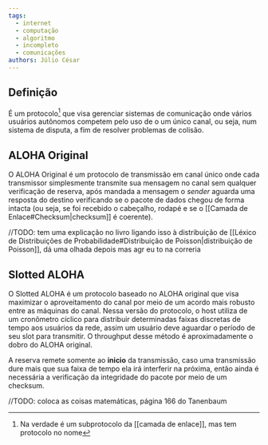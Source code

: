 ```yaml
---
tags:
  - internet
  - computação
  - algoritmo
  - incompleto
  - comunicações
authors: Júlio César
---
```

## Definição

É um protocolo[^1] que visa gerenciar sistemas de comunicação onde vários usuários autônomos competem pelo uso de o um único canal, ou seja, num sistema de disputa, a fim de resolver problemas de colisão.

## ALOHA Original

O ALOHA Original é um protocolo de transmissão em canal único onde cada transmissor simplesmente transmite sua mensagem no canal sem qualquer verificação de reserva, após mandada a mensagem o _sender_ aguarda uma resposta do destino verificando se o pacote de dados chegou de forma intacta (ou seja, se foi recebido o cabeçalho, rodapé e se o [[Camada de Enlace#Checksum|checksum]] é coerente).

//TODO: tem uma explicação no livro ligando isso à distribuição de [[Léxico de Distribuições de Probabilidade#Distribuição de Poisson|distribuição de Poisson]], dá uma olhada depois mas agr eu to na correria

## Slotted ALOHA

O Slotted ALOHA é um protocolo baseado no ALOHA original que visa maximizar o aproveitamento do canal por meio de um acordo mais robusto entre as máquinas do canal. Nessa versão do protocolo, o host utiliza de um cronômetro cíclico para distribuir determinadas faixas discretas de tempo aos usuários da rede, assim um usuário deve aguardar o período de seu slot para transmitir. O throughput desse método é aproximadamente o dobro do ALOHA original.

A reserva remete somente ao **inicio** da transmissão, caso uma transmissão dure mais que sua faixa de tempo ela irá interferir na próxima, então ainda é necessária a verificação da integridade do pacote por meio de um checksum.

//TODO: coloca as coisas matemáticas, página 166 do Tanenbaum

[^1]: Na verdade é um subprotocolo da [[camada de enlace]], mas tem protocolo no nome
